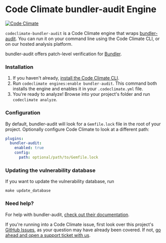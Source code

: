 # Code Climate bundler-audit Engine

[![Code Climate](https://codeclimate.com/github/codeclimate/codeclimate-bundler-audit/badges/gpa.svg)](https://codeclimate.com/github/codeclimate/codeclimate-bundler-audit)

`codeclimate-bundler-audit` is a Code Climate engine that wraps [bundler-audit](https://github.com/rubysec/bundler-audit). You can run it on your command line using the Code Climate CLI, or on our hosted analysis platform.

bundler-audit offers patch-level verification for [Bundler](http://bundler.io/).

### Installation

1. If you haven't already, [install the Code Climate CLI](https://github.com/codeclimate/codeclimate).
2. Run `codeclimate engines:enable bundler-audit`. This command both installs the engine and enables it in your `.codeclimate.yml` file.
3. You're ready to analyze! Browse into your project's folder and run `codeclimate analyze`.

### Configuration

By default, bundler-audit will look for a `Gemfile.lock` file in the root of
your project. Optionally configure Code Climate to look at a different path:

```yml
plugins:
  bundler-audit:
    enabled: true
    config:
      path: optional/path/to/Gemfile.lock
```

### Updating the vulnerability database

If you want to update the vulnerability database, run

```console
make update_database
```

### Need help?

For help with bundler-audit, [check out their documentation](https://github.com/rubysec/bundler-audit).

If you're running into a Code Climate issue, first look over this project's [GitHub Issues](https://github.com/codeclimate/bundler-audit/issues), as your question may have already been covered. If not, [go ahead and open a support ticket with us](https://codeclimate.com/help).
